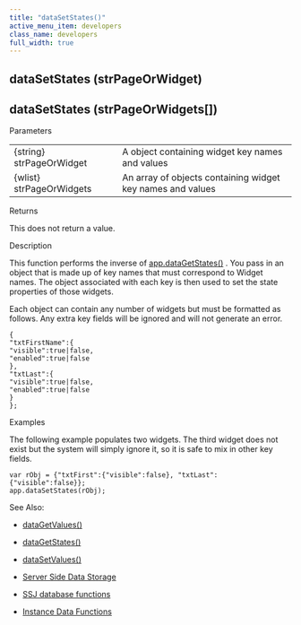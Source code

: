 ```yaml
---
title: "dataSetStates()"
active_menu_item: developers
class_name: developers
full_width: true
---
```



## dataSetStates (strPageOrWidget)

## dataSetStates (strPageOrWidgets[])

Parameters

<table>
<tr>
<td width="186">
{string} strPageOrWidget

</td>
<td width="16">
</td>
<td width="678">
A object containing widget key names and values

</td>
</tr>
<tr>
<td width="186">
{wlist} strPageOrWidgets

</td>
<td width="16">
</td>
<td width="678">
An array of objects containing widget key names and values

</td>
</tr>
</table>

Returns

This does not return a value.

Description

This function performs the inverse of [app.dataGetStates()](datagetstates) . You pass in an object that is made up of key names that must correspond to Widget names. The object associated with each key is then used to set the state properties of those widgets.

Each object can contain any number of widgets but must be formatted as follows. Any extra key fields will be ignored and will not generate an error.

    {
    "txtFirstName":{
    "visible":true|false,
    "enabled":true|false
    },
    "txtLast":{
    "visible":true|false,
    "enabled":true|false
    }
    };
   

Examples

The following example populates two widgets. The third widget does not exist but the system will simply ignore it, so it is safe to mix in other key fields.

    var rObj = {"txtFirst":{"visible":false}, "txtLast":{"visible":false}};
    app.dataSetStates(rObj);
   

See Also:

 - [dataGetValues()](datagetvalues)

 - [dataGetStates()](datagetstates)

 - [dataSetValues()](datasetvalues)

 - [Server Side Data Storage](../../../data-storage/server-side-data-storage/index)

 - [SSJ database functions](../../../data-storage/server-side-data-storage/index)

 - [Instance Data Functions](../instance-data-functions/index)


